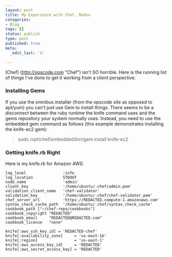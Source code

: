 ```yaml
---
layout: post
title: My Experience with Chef, Redux
categories:
- Blog
tags: []
status: publish
type: post
published: true
meta:
  _edit_last: '1'

---
```


[Chef] (http://opscode.com "Chef") isn't SO horrible. Here is the running list of things I've done to get it working from a client perspective.

### Installing Gems
If you use the omnibus installer (from the opscode site as opposed to apt/yum) you can't just use Gem to install things. There seems to be a disconnect between the ruby runtime the knife command uses and the gems repository your system normally uses. Instead, you need to use the embedded gem command as follows (this example demonstrates installing the knife-ec2 gem):

> sudo /opt/chef/embedded/bin/gem install knife-ec2 

### Getting knife.rb Right
Here is my knife.rb for Amazon AWS:

```
log_level                :info
log_location             STDOUT
node_name                'admin'
client_key               '/home/ubuntu/.chef/admin.pem'
validation_client_name   'chef-validator'
validation_key           '/home/ubuntu/.chef/chef-validator.pem'
chef_server_url          'https://REDACTED.compute-1.amazonaws.com'
syntax_check_cache_path  '/home/ubuntu/.chef/syntax_check_cache'
cookbook_path ["~/chef-repo/cookbooks"]
cookbook_copyright "REDACTED"
cookbook_email     "REDACTED@REDACTED.com"
cookbook_license   "none"

knife[:aws_ssh_key_id] = 'REDACTED-chef'
knife[:availability_zone]     = 'us-east-1b'
knife[:region]                = 'us-east-1'
knife[:aws_access_key_id]     = 'REDACTED'
knife[:aws_secret_access_key] = 'REDACTED'
```

